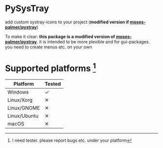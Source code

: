 # PySysTray
add custom systray-icons to your project (**modified version if [moses-palmer/pystray](https://github.com/moses-palmer/pystray)**)

To make it clear: **this package is a modified version of [moses-palmer/pystray](https://github.com/moses-palmer/pystray)**.
it is intended to be more plexible and for gui-packages.
you need to create menus etc. on your own


# Supported platforms [^1]

| Platform     | Tested |
| ------------ | ------ |
| Windows      | ✓      |
| Linux/Xorg   | ✕      |
| Linux/GNOME  | ✕      |
| Linux/Ubuntu | ✕      |
| macOS        | ✕      |

[^1]: I need tester. please report bugs etc. under your platform

